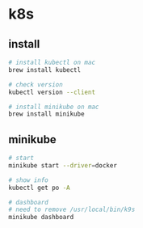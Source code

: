 # k8s

## install

```bash
# install kubectl on mac
brew install kubectl

# check version
kubectl version --client

# install minikube on mac
brew install minikube

```

## minikube

```bash
# start
minikube start --driver=docker

# show info
kubectl get po -A

# dashboard
# need to remove /usr/local/bin/k9s
minikube dashboard

```
